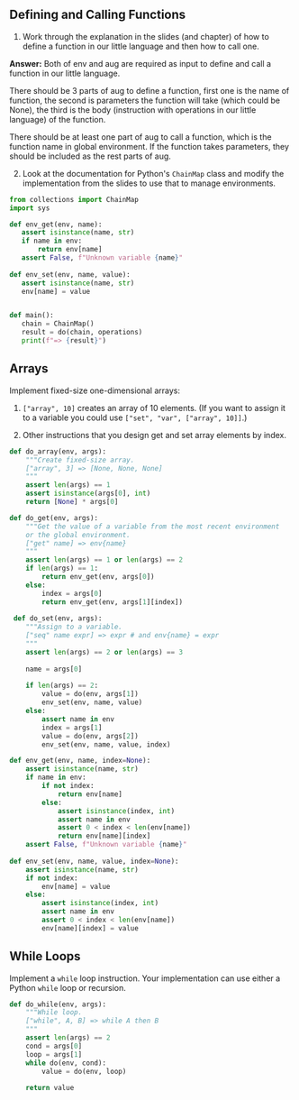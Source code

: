 ## Defining and Calling Functions

1.  Work through the explanation in the slides (and chapter)
    of how to define a function in our little language
    and then how to call one.
    
**Answer:**
Both of env and aug are required as input to define and call a function in our little language. 
    
There should be 3 parts of aug to define a function, first one is the name of function, the second is parameters the function will take (which could be None), the third is the body (instruction with operations in our little language) of the function. 
    
There should be at least one part of aug to call a function, which is the function name in global environment. If the function takes parameters, they should be included as the rest parts of aug.
    

2.  Look at the documentation for Python's `ChainMap` class
    and modify the implementation from the slides to use that
    to manage environments.
    
 ```python
from collections import ChainMap
import sys

def env_get(env, name):
    assert isinstance(name, str)
    if name in env:
        return env[name]
    assert False, f"Unknown variable {name}"
    
def env_set(env, name, value):
    assert isinstance(name, str)
    env[name] = value


def main():
    chain = ChainMap()
    result = do(chain, operations)
    print(f"=> {result}")
 ```

## Arrays

Implement fixed-size one-dimensional arrays:

1.  `["array", 10]` creates an array of 10 elements.
    (If you want to assign it to a variable you could use `["set", "var", ["array", 10]]`.)
    
2.  Other instructions that you design get and set array elements by index.

```python
def do_array(env, args):
    """Create fixed-size array.
    ["array", 3] => [None, None, None]
    """
    assert len(args) == 1
    assert isinstance(args[0], int)
    return [None] * args[0]

def do_get(env, args):
    """Get the value of a variable from the most recent environment
    or the global environment.
    ["get" name] => env{name}
    """
    assert len(args) == 1 or len(args) == 2
    if len(args) == 1:
        return env_get(env, args[0])
    else:
        index = args[0]
        return env_get(env, args[1][index])
        
 def do_set(env, args):
    """Assign to a variable.
    ["seq" name expr] => expr # and env{name} = expr
    """
    assert len(args) == 2 or len(args) == 3
    
    name = args[0]
    
    if len(args) == 2:       
        value = do(env, args[1])
        env_set(env, name, value)
    else:
        assert name in env
        index = args[1]
        value = do(env, args[2])
        env_set(env, name, value, index)

def env_get(env, name, index=None):
    assert isinstance(name, str)
    if name in env:
        if not index:
            return env[name]
        else:
            assert isinstance(index, int)
            assert name in env
            assert 0 < index < len(env[name])
            return env[name][index]
    assert False, f"Unknown variable {name}"
    
def env_set(env, name, value, index=None):
    assert isinstance(name, str)
    if not index:
        env[name] = value
    else:
        assert isinstance(index, int)
        assert name in env
        assert 0 < index < len(env[name])
        env[name][index] = value
```

## While Loops

Implement a `while` loop instruction.
Your implementation can use either a Python `while` loop or recursion.

```python
def do_while(env, args):
    """While loop.
    ["while", A, B] => while A then B
    """   
    assert len(args) == 2
    cond = args[0]
    loop = args[1]
    while do(env, cond):        
        value = do(env, loop)
        
    return value
```
